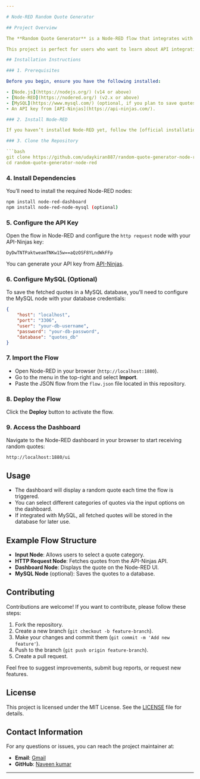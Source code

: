 ```yaml
---

# Node-RED Random Quote Generator

## Project Overview

The **Random Quote Generator** is a Node-RED flow that integrates with the [API-Ninjas Quotes API](https://api-ninjas.com/) to fetch random quotes based on specific categories. The quotes are displayed on a Node-RED dashboard, and the flow can be configured to save quotes into a MySQL database for later use.

This project is perfect for users who want to learn about API integration and build an interactive, customizable quote generation tool.

## Installation Instructions

### 1. Prerequisites

Before you begin, ensure you have the following installed:

- [Node.js](https://nodejs.org/) (v14 or above)
- [Node-RED](https://nodered.org/) (v2.x or above)
- [MySQL](https://www.mysql.com/) (optional, if you plan to save quotes)
- An API key from [API-Ninjas](https://api-ninjas.com/).

### 2. Install Node-RED

If you haven’t installed Node-RED yet, follow the [official installation guide](https://nodered.org/docs/getting-started/) for your operating system.

### 3. Clone the Repository

```bash
git clone https://github.com/udaykiran887/random-quote-generator-node-red.git
cd random-quote-generator-node-red
```

### 4. Install Dependencies

You’ll need to install the required Node-RED nodes:

```bash
npm install node-red-dashboard
npm install node-red-node-mysql (optional)
```

### 5. Configure the API Key

Open the flow in Node-RED and configure the `http request` node with your API-Ninjas key:

```
DyDwTNTPaktweamTNKw15w==aQzOSF8YLndWkFFp
```

You can generate your API key from [API-Ninjas](https://api-ninjas.com/).

### 6. Configure MySQL (Optional)

To save the fetched quotes in a MySQL database, you’ll need to configure the MySQL node with your database credentials:

```json
{
    "host": "localhost",
    "port": "3306",
    "user": "your-db-username",
    "password": "your-db-password",
    "database": "quotes_db"
}
```

### 7. Import the Flow

- Open Node-RED in your browser (`http://localhost:1880`).
- Go to the menu in the top-right and select **Import**.
- Paste the JSON flow from the `flow.json` file located in this repository.

### 8. Deploy the Flow

Click the **Deploy** button to activate the flow.

### 9. Access the Dashboard

Navigate to the Node-RED dashboard in your browser to start receiving random quotes:

```
http://localhost:1880/ui
```

## Usage

- The dashboard will display a random quote each time the flow is triggered.
- You can select different categories of quotes via the input options on the dashboard.
- If integrated with MySQL, all fetched quotes will be stored in the database for later use.

## Example Flow Structure

- **Input Node**: Allows users to select a quote category.
- **HTTP Request Node**: Fetches quotes from the API-Ninjas API.
- **Dashboard Node**: Displays the quote on the Node-RED UI.
- **MySQL Node** (optional): Saves the quotes to a database.

## Contributing

Contributions are welcome! If you want to contribute, please follow these steps:

1. Fork the repository.
2. Create a new branch (`git checkout -b feature-branch`).
3. Make your changes and commit them (`git commit -m 'Add new feature'`).
4. Push to the branch (`git push origin feature-branch`).
5. Create a pull request.

Feel free to suggest improvements, submit bug reports, or request new features.

## License

This project is licensed under the MIT License. See the [LICENSE](LICENSE) file for details.

## Contact Information

For any questions or issues, you can reach the project maintainer at:

- **Email**: [Gmail](pinaganinaveenkumar@gmail.com)
- **GitHub**: [Naveen kumar](https://github.com/naveenkumarpinagani)

---
```

